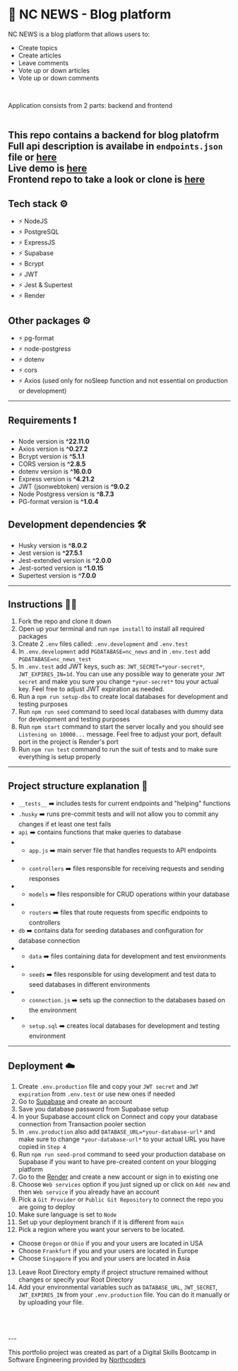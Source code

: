 # 📝 NC NEWS - Blog platform
NC NEWS is a blog platform that allows users to:
- Create topics
- Create articles
- Leave comments
- Vote up or down articles
- Vote up or down comments
<br />

Application consists from 2 parts: backend and frontend<br />
<br />

This repo contains a backend for blog platofrm<br />
Full api description is availabe in `endpoints.json` file or [here](https://nc-news-yuce.onrender.com/api) <br />
Live demo is [here](https://nc-news-yuce.onrender.com/api)<br />
Frontend repo to take a look or clone is [here](https://github.com/max-kly/fe-nc-news/)<br />
--- 
## Tech stack ⚙️
- ⚡ NodeJS
- ⚡ PostgreSQL
- ⚡ ExpressJS
- ⚡ Supabase
- ⚡ Bcrypt
- ⚡ JWT
- ⚡ Jest & Supertest
- ⚡ Render
## Other packages ⚙️
- ⚡ pg-format
- ⚡ node-postgress
- ⚡ dotenv
- ⚡ cors
- ⚡ Axios (used only for noSleep function and not essential on production or development)
---
## Requirements ❗️
- Node version is **^22.11.0**
- Axios version is **^0.27.2**
- Bcrypt version is **^5.1.1**
- CORS version is **^2.8.5**
- dotenv version is **^16.0.0**
- Express version is **^4.21.2**
- JWT (jsonwebtoken) version is **^9.0.2**
- Node Postgress version is **^8.7.3**
- PG-format version is **^1.0.4**
## Development dependencies 🛠️
- Husky version is **^8.0.2**
- Jest version is **^27.5.1**
- Jest-extended version is **^2.0.0**
- Jest-sorted version is **^1.0.15**
- Supertest version is **^7.0.0**
--- 
## Instructions 👨‍💻
1. Fork the repo and clone it down
2. Open up your terminal and run `npm install` to install all required packages
3. Create 2 `.env` files called: `.env.development` and `.env.test`
4. In `.env.development` add `PGDATABASE=nc_news` and in `.env.test` add `PGDATABASE=nc_news_test`
5. In `.env.test` add JWT keys, such as: `JWT_SECRET=*your-secret*`, `JWT_EXPIRES_IN=1d`. You can use any possible way to generate your `JWT secret` and make you sure you change `*your-secret*` tou your actual key. Feel free to adjust JWT expiration as needed.
6. Run a `npm run setup-dbs` to create local databases for development and testing purposes
7. Run `npm run seed` command to seed local databases with dummy data for development and testing purposes
8. Run `npm start` command to start the server locally and you should see `Listening on 10000...` message. Feel free to adjust your port, default port in the project is Render's port
9. Run `npm run test` command to run the suit of tests and to make sure everything is setup properly
---
## Project structure explanation 📁
- `__tests__` ➡️ includes tests for current endpoints and "helping" functions
- `.husky` ➡️ runs pre-commit tests and will not allow you to commit any changes if et least one test fails
- `api` ➡️ contains functions that make queries to database
- - `app.js` ➡️ main server file that handles requests to API endpoints
- - `controllers` ➡️ files responsible for receiving requests and sending responses
- - `models` ➡️ files responsible for CRUD operations within your database
- - `routers` ➡️ files that route requests from specific endpoints to controllers
- `db` ➡️ contains data for seeding databases and configuration for database connection
- - `data` ➡️  files containing data for development and test environments
- - `seeds` ➡️  files responsible for using development and test data to seed databases in different environments
- - `connection.js` ➡️ sets up the connection to the databases based on the environment
- - `setup.sql` ➡️ creates local databases for development and testing environment
---
## Deployment ☁️
1. Create `.env.production` file and copy your `JWT secret` and `JWT expiration` from `.env.test` or use new ones if needed
2. Go to [Supabase](https://supabase.com) and create an account
3. Save you database password from Supabase setup
4. In your Supabase account click on Connect and copy your database connection from Transaction pooler section
5. In `.env.production` also add `DATABASE_URL=*your-database-url*` and make sure to change `*your-database-url*` to your actual URL you have copied in `Step 4`
6. Run `npm run seed-prod` command to seed your production database on Supabase if you want to have pre-created content on your blogging platform
7. Go to the [Render](https://render.com) and create a new account or sign in to existing one
8. Choose `Web services` option if you just signed up or click on `Add new` and then `Web service` if you already have an account
9. Pick a `Git Provider` or `Public Git Repository` to connect the repo you are going to deploy
10. Make sure language is set to `Node`
11. Set up your deployment branch if it is different from `main`
12. Pick a region where you want your servers to be located. 
- Choose `Oregon` or `Ohio` if you and your users are located in USA
- Choose `Frankfurt` if you and your users are located in Europe
- Choose `Singapore` if you and your users are located in Asia
13. Leave Root Directory empty if project structure remained without changes or specify your Root Directory
14. Add your environmental variables such as `DATABASE_URL`, `JWT_SECRET`, `JWT_EXPIRES_IN` from your `.env.production` file. You can do it manually or by uploading your file.
<br />
<br />
<br />
---

This portfolio project was created as part of a Digital Skills Bootcamp in Software Engineering provided by [Northcoders](https://northcoders.com)